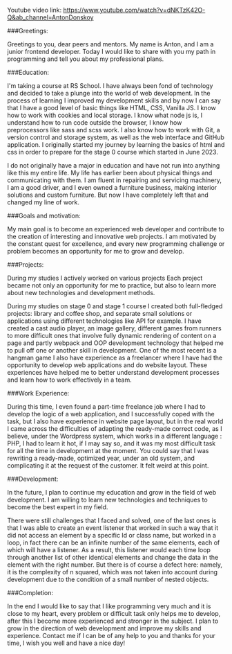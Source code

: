 Youtube video link: https://www.youtube.com/watch?v=dNKTzK42O-Q&ab_channel=AntonDonskoy

###Greetings:

Greetings to you, dear peers and mentors. My name is Anton, and I am a junior frontend developer. Today I would like to share with you my path in programming and tell you about my professional plans.

###Education:

I'm taking a course at RS School. I have always been fond of technology and decided to take a plunge into the world of web development. In the process of learning I improved my development skills and by now I can say that I have a good level of basic things like HTML, CSS, Vanilla JS. I know how to work with cookies and local storage. I know what node js is, I understand how to run code outside the browser, I know how preprocessors like sass and scss work. I also know how to work with Git, a version control and storage system, as well as the web interface and GitHub application. 
I originally started my journey by learning the basics of html and css in order to prepare for the stage 0 course which started in June 2023. 

I do not originally have a major in education and have not run into anything like this my entire life. My life has earlier been about physical things and communicating with them. I am fluent in repairing and servicing machinery, I am a good driver, and I even owned a furniture business, making interior solutions and custom furniture. But now I have completely left that and changed my line of work. 

###Goals and motivation:

My main goal is to become an experienced web developer and contribute to the creation of interesting and innovative web projects. I am motivated by the constant quest for excellence, and every new programming challenge or problem becomes an opportunity for me to grow and develop.

###Projects:

During my studies I actively worked on various projects Each project became not only an opportunity for me to practice, but also to learn more about new technologies and development methods.

During my studies on stage 0 and stage 1 course I created both full-fledged projects: library and coffee shop, and separate small solutions or applications using different technologies like API for example. I have created a cast audio player, an image gallery, different games from runners to more difficult ones that involve fully dynamic rendering of content on a page and partly webpack and OOP development technology that helped me to pull off one or another skill in development. 
One of the most recent is a hangman game
I also have experience as a freelancer where I have had the opportunity to develop web applications and do website layout. These experiences have helped me to better understand development processes and learn how to work effectively in a team.

###Work Experience:

During this time, I even found a part-time freelance job where I had to develop the logic of a web application, and I successfully coped with the task, but I also have experience in website page layout, but in the real world I came across the difficulties of adapting the ready-made correct code, as I believe, under the Wordpress system, which works in a different language : PHP, I had to learn it hot, if I may say so, and it was my most difficult task for all the time in development at the moment. You could say that I was rewriting a ready-made, optimized year, under an old system, and complicating it at the request of the customer. It felt weird at this point. 

###Development:

In the future, I plan to continue my education and grow in the field of web development. I am willing to learn new technologies and techniques to become the best expert in my field.

There were still challenges that I faced and solved, one of the last ones is that I was able to create an event listener that worked in such a way that it did not access an element by a specific Id or class name, but worked in a loop, in fact there can be an infinite number of the same elements, each of which will have a listener. As a result, this listener would each time loop through another list of other identical elements and change the data in the element with the right number.
But there is of course a defect here: namely, it is the complexity of n squared, which was not taken into account during development due to the condition of a small number of nested objects.

###Completion:

In the end I would like to say that I like programming very much and it is close to my heart, every problem or difficult task only helps me to develop, after this I become more experienced and stronger in the subject. I plan to grow in the direction of web development and improve my skills and experience. Contact me if I can be of any help to you 
and thanks for your time, I wish you well and have a nice day!